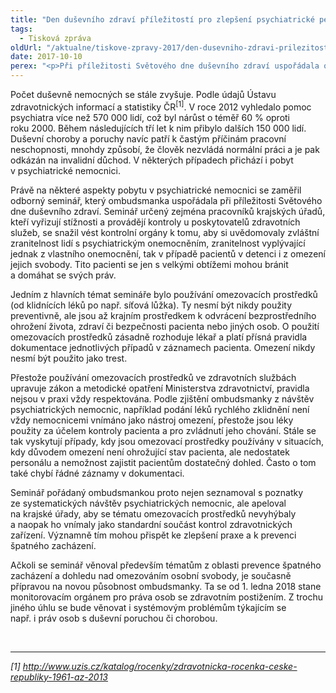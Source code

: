 ```yaml
---
title: "Den duševního zdraví příležitostí pro zlepšení psychiatrické péče"
tags:
  - Tisková zpráva
oldUrl: "/aktualne/tiskove-zpravy-2017/den-dusevniho-zdravi-prilezitosti-pro-zlepseni-psychiatricke-pece"
date: 2017-10-10
perex: "<p>Při příležitosti Světového dne duševního zdraví uspořádala ombudsmanka seminář, s cílem zlepšit kontrolní činnost krajských úřadů v psychiatrických nemocnicích. Úředníci by díky němu měli lépe porozumět právním i klinickým problémům a svými kontrolami pak přispívat k prevenci špatného zacházení s pacienty s psychiatrickým onemocněním.</p>"
---
```


<!-- imported from the old website -->

<p>Počet duševně nemocných se stále zvyšuje. Podle údajů Ústavu zdravotnických informací a statistiky ČR<sup>[1]</sup>. V roce 2012 vyhledalo pomoc psychiatra více než 570 000 lidí, což byl nárůst o téměř 60 % oproti roku 2000. Během následujících tří let k nim přibylo dalších 150 000 lidí. Duševní choroby a poruchy navíc patří k častým příčinám pracovní neschopnosti, mnohdy způsobí, že člověk nezvládá normální práci a je pak odkázán na invalidní důchod. V některých případech přichází i pobyt v psychiatrické nemocnici.</p> <p>Právě na některé aspekty pobytu v psychiatrické nemocnici se zaměřil odborný seminář, který ombudsmanka uspořádala při příležitosti Světového dne duševního zdraví. Seminář určený zejména pracovníků krajských úřadů, kteří vyřizují stížnosti a provádějí kontroly u poskytovatelů zdravotních služeb, se snažil vést kontrolní orgány k tomu, aby si uvědomovaly zvláštní zranitelnost lidí s psychiatrickým onemocněním, zranitelnost vyplývající jednak z vlastního onemocnění, tak v případě pacientů v detenci i z omezení jejich svobody. Tito pacienti se jen s velkými obtížemi mohou bránit a domáhat se svých práv.</p> <p>Jedním z hlavních témat semináře bylo používání omezovacích prostředků (od klidnících léků po např. síťová lůžka). Ty nesmí být nikdy použity preventivně, ale jsou až krajním prostředkem k odvrácení bezprostředního ohrožení života, zdraví či bezpečnosti pacienta nebo jiných osob. O použití omezovacích prostředků zásadně rozhoduje lékař a platí přísná pravidla dokumentace jednotlivých případů v záznamech pacienta. Omezení nikdy nesmí být použito jako trest.</p> <p>Přestože používání omezovacích prostředků ve zdravotních službách upravuje zákon a metodické opatření Ministerstva zdravotnictví, pravidla nejsou v praxi vždy respektována. Podle zjištění ombudsmanky z návštěv psychiatrických nemocnic, například podání léků rychlého zklidnění není vždy nemocnicemi vnímáno jako nástroj omezení, přestože jsou léky použity za účelem kontroly pacienta a pro zvládnutí jeho chování. Stále se tak vyskytují případy, kdy jsou omezovací prostředky používány v situacích, kdy důvodem omezení není ohrožující stav pacienta, ale nedostatek personálu a nemožnost zajistit pacientům dostatečný dohled. Často o tom také chybí řádné záznamy v dokumentaci.</p> <p>Seminář pořádaný ombudsmankou proto nejen seznamoval s poznatky ze systematických návštěv psychiatrických nemocnic, ale apeloval na krajské úřady, aby se tématu omezovacích prostředků nevyhýbaly a naopak ho vnímaly jako standardní součást kontrol zdravotnických zařízení. Významně tím mohou přispět ke zlepšení praxe a k prevenci špatného zacházení.</p> <p>Ačkoli se seminář věnoval především tématům z oblasti prevence špatného zacházení a dohledu nad omezováním osobní svobody, je současně přípravou na novou působnost ombudsmanky. Ta se od 1. ledna 2018 stane monitorovacím orgánem pro práva osob se zdravotním postižením. Z trochu jiného úhlu se bude věnovat i systémovým problémům týkajícím se např. i práv osob s duševní poruchou či chorobou.</p> <br /> <hr /> <p><i>[1] <a title="Otevření do nového okna" href="http://www.uzis.cz/katalog/rocenky/zdravotnicka-rocenka-ceske-republiky-1961-az-2013" target="_blank">http://www.uzis.cz/katalog/rocenky/zdravotnicka-rocenka-ceske-republiky-1961-az-2013</a> </i></p>
